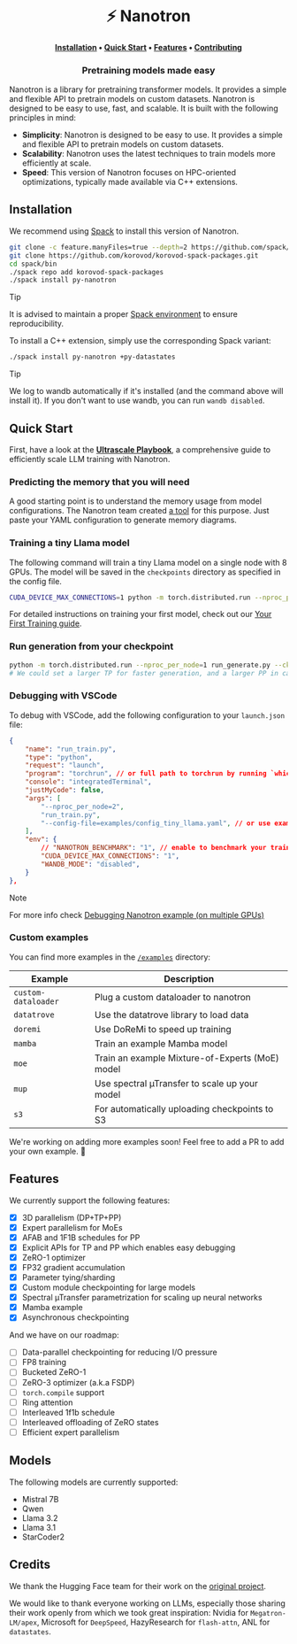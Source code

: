 <h1 align="center">⚡️ Nanotron</h1>

<h4 align="center">
    <p>
        <a href="#installation">Installation</a> •
        <a href="#quick-start">Quick Start</a> •
        <a href="#features">Features</a> •
        <a href="CONTRIBUTING.md">Contributing</a>
    <p>
</h4>

<h3 align="center">
<p>Pretraining models made easy
</h3>


Nanotron is a library for pretraining transformer models. It provides a simple and flexible API to pretrain models on custom datasets. Nanotron is designed to be easy to use, fast, and scalable. It is built with the following principles in mind:

- **Simplicity**: Nanotron is designed to be easy to use. It provides a simple and flexible API to pretrain models on custom datasets.
- **Scalability**: Nanotron uses the latest techniques to train models more efficiently at scale.
- **Speed**: This version of Nanotron focuses on HPC-oriented optimizations, typically made available via C++ extensions.

## Installation

We recommend using [Spack](https://spack.io/) to install this version of Nanotron.

```bash
git clone -c feature.manyFiles=true --depth=2 https://github.com/spack/spack.git
git clone https://github.com/korovod/korovod-spack-packages.git
cd spack/bin
./spack repo add korovod-spack-packages
./spack install py-nanotron
```

> [!TIP]
> It is advised to maintain a proper [Spack environment](https://spack-tutorial.readthedocs.io/en/latest/tutorial_environments.html) to ensure reproducibility.

To install a C++ extension, simply use the corresponding Spack variant:

```bash
./spack install py-nanotron +py-datastates
```

> [!TIP]
> We log to wandb automatically if it's installed (and the command above will install it). If you don't want to use wandb, you can run `wandb disabled`.

## Quick Start

First, have a look at the **[Ultrascale Playbook](https://huggingface.co/spaces/nanotron/ultrascale-playbook)**, a comprehensive guide to efficiently scale LLM training with Nanotron.

### Predicting the memory that you will need

A good starting point is to understand the memory usage from model configurations. The Nanotron team created [a tool](https://huggingface.co/spaces/nanotron/predict_memory) for this purpose. Just paste your YAML configuration to generate memory diagrams.

### Training a tiny Llama model

The following command will train a tiny Llama model on a single node with 8 GPUs. The model will be saved in the `checkpoints` directory as specified in the config file.
```bash
CUDA_DEVICE_MAX_CONNECTIONS=1 python -m torch.distributed.run --nproc_per_node=8 run_train.py --config-file examples/config_tiny_llama.yaml
```

For detailed instructions on training your first model, check out our [Your First Training guide](docs/your-first-training.md).

### Run generation from your checkpoint

```bash
python -m torch.distributed.run --nproc_per_node=1 run_generate.py --ckpt-path checkpoints/10/ --tp 1 --pp 1
# We could set a larger TP for faster generation, and a larger PP in case of very large models.
```

### Debugging with VSCode
To debug with VSCode, add the following configuration to your `launch.json` file:

```json
{
    "name": "run_train.py",
    "type": "python",
    "request": "launch",
    "program": "torchrun", // or full path to torchrun by running `which torchrun`
    "console": "integratedTerminal",
    "justMyCode": false,
    "args": [
        "--nproc_per_node=2",
        "run_train.py",
        "--config-file=examples/config_tiny_llama.yaml", // or use examples/config_tiny_llama.py to generate your own config
    ],
    "env": {
        // "NANOTRON_BENCHMARK": "1", // enable to benchmark your training for a couple of steps
        "CUDA_DEVICE_MAX_CONNECTIONS": "1",
        "WANDB_MODE": "disabled",
    }
},
```
> [!NOTE]
> For more info check [Debugging Nanotron example (on multiple GPUs)](/examples/contributor-guide/README.md#debugging-nanotron-example-on-multiple-gpus)

### Custom examples

You can find more examples in the [`/examples`](/examples) directory:
<!-- Make a table of the examples we support -->
| Example | Description |
| --- | --- |
| `custom-dataloader` | Plug a custom dataloader to nanotron |
| `datatrove` | Use the datatrove library to load data |
| `doremi` | Use DoReMi to speed up training |
| `mamba` | Train an example Mamba model |
| `moe` | Train an example Mixture-of-Experts (MoE) model |
| `mup` | Use spectral µTransfer to scale up your model |
| `s3` | For automatically uploading checkpoints to S3 |

We're working on adding more examples soon! Feel free to add a PR to add your own example. 🚀

## Features

We currently support the following features:

- [x] 3D parallelism (DP+TP+PP)
- [x] Expert parallelism for MoEs
- [x] AFAB and 1F1B schedules for PP
- [x] Explicit APIs for TP and PP which enables easy debugging
- [x] ZeRO-1 optimizer
- [x] FP32 gradient accumulation
- [x] Parameter tying/sharding
- [x] Custom module checkpointing for large models
- [x] Spectral µTransfer parametrization for scaling up neural networks
- [x] Mamba example
- [x] Asynchronous checkpointing

And we have on our roadmap:

- [ ] Data-parallel checkpointing for reducing I/O pressure
- [ ] FP8 training
- [ ] Bucketed ZeRO-1
- [ ] ZeRO-3 optimizer (a.k.a FSDP)
- [ ] `torch.compile` support
- [ ] Ring attention
- [ ] Interleaved 1f1b schedule
- [ ] Interleaved offloading of ZeRO states
- [ ] Efficient expert parallelism

## Models

The following models are currently supported:

- Mistral 7B
- Qwen
- Llama 3.2
- Llama 3.1
- StarCoder2

## Credits

We thank the Hugging Face team for their work on the [original project](https://github.com/huggingface/nanotron).

We would like to thank everyone working on LLMs, especially those sharing their work openly from which we took great inspiration: Nvidia for `Megatron-LM/apex`, Microsoft for `DeepSpeed`, HazyResearch for `flash-attn`, ANL for `datastates`.
